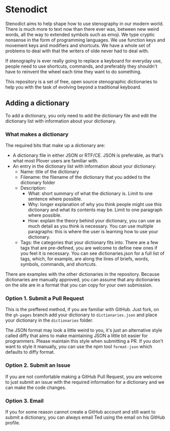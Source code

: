 # Stenodict

Stenodict aims to help shape how to use stenography in our modern world.
There is much more to text now than there ever was, between new
weird words, all the way to extended symbols such as emoji. We type cryptic
nonsense in the form of programming languages. We use function keys and movement
keys and modifiers and shortcuts. We have a whole set of problems
to deal with that the writers of olde never had to deal with.

If stenography is ever really going to replace a keyboard for everyday use,
people need to use shortcuts, commands, and preferably they shouldn't have to
reinvent the wheel each time they want to do something.

This repository is a set of free, open source stenographic dictionaries to help
you with the task of evolving beyond a traditional keyboard.

## Adding a dictionary

To add a dictionary, you only need to add the dictionary file and edit the
dictionary list with information about your dictionary.

### What makes a dictionary

The required bits that make up a dictionary are:

- A dictionary file in either JSON or RTF/CE. JSON is preferable, as that's
what most Plover users are familiar with.
- An entry in the dictionary list with information about your dictionary:
	+ Name: title of the dictionary
	+ Filename: the filename of the dictionary that you added to the dictionary folder
	+ Description:
		- What: short summary of what the dictionary is. Limit to one sentence where possible.
		- Why: longer explanation of why you think people might use this dictionary and what its contents may be. Limit to one paragraph where possible.
		- How: explain the theory behind your dictionary, you can use as much detail as you think is necessary. You can use multiple paragraphs: this is where the user is learning how to use your dictionary.
	+ Tags: the categories that your dictionary fits into. There are a few tags that are pre-defined, you are welcome to define new ones if you feel it is necessary. You can see dictionaries.json for a full list of tags, which, for example, are along the lines of briefs, words, symbols, commands, and shortcuts.

There are examples with the other dictionaries in the repository. Because dictionaries
are manually approved, you can assume that any dictionaries on the site are in a format
that you can copy for your own submission.

### Option 1. Submit a Pull Request

This is the preffered method, if you are familiar with GitHub. Just fork, on the `gh-pages`
branch add your dictionary to `dictionaries.json` and place your dictionary in the
`dictionaries` folder.

The JSON format may look a little weird to you, it's just an alternative style called diffy that aims to make maintaining JSON a little bit easier for programmers. Please maintain this style when submitting a PR. If you don't want to style it manually, you can use the npm tool `format-json` which defaults to diffy format.

### Option 2. Submit an Issue

If you are not comfortable making a GitHub Pull Request,
you are welcome to just submit an issue with the required information
for a dictionary and we can make the code changes.

### Option 3. Email

If you for some reason
cannot create a GitHub account and still want to submit a dictionary, you
can always email Ted using the email on his GitHub profile.
